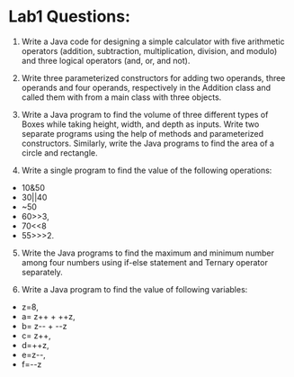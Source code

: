 # Lab1 Questions:
1.    Write a Java code for designing a simple calculator with five arithmetic operators (addition, subtraction, multiplication, division, and modulo) and three logical operators (and, or, and not).


2.    Write three parameterized constructors for adding two operands, three operands and four operands, respectively in the Addition class and called them with from a main class with three objects.


3.   Write a Java program to find the volume of three different types of Boxes while taking height, width, and depth as inputs. Write two separate programs using the help of methods and parameterized constructors. Similarly, write the Java programs to find the area of a circle and rectangle.   


4.   Write a single program to find the value of the following operations:
* 10&50
* 30||40
*  ~50
*   60>>3,
*   70<<8
*   55>>>2.


5.   Write the Java programs to find the maximum and minimum number among four numbers using if-else statement and Ternary operator separately. 


6. Write a Java program to find the value of following variables:
  * z=8,
  * a= z++ + ++z,
  * b= z-- + --z
  * c= z++,
  * d=++z,
  * e=z--,
  * f=--z

